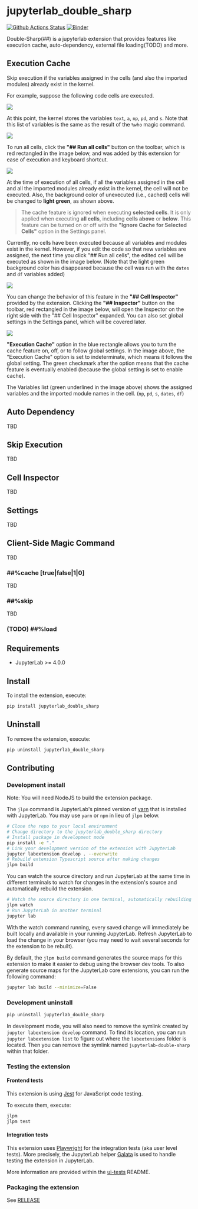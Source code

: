 # jupyterlab_double_sharp

[![Github Actions Status](https://github.com/freeislet/jupyterlab-double-sharp/workflows/Build/badge.svg)](https://github.com/freeislet/jupyterlab-double-sharp/actions/workflows/build.yml)
[![Binder](https://mybinder.org/badge_logo.svg)](https://mybinder.org/v2/gh/freeislet/jupyterlab-double-sharp/main?urlpath=lab)

Double-Sharp(##) is a jupyterlab extension that provides features like execution cache, auto-dependency, external file loading(TODO) and more.

## Execution Cache

Skip execution if the variables assigned in the cells (and also the imported modules) already exist in the kernel.

For example, suppose the following code cells are executed.

![](https://github.com/freeislet/jupyterlab-double-sharp/raw/release/images/cache1.png)

At this point, the kernel stores the variables `text`, `a`, `np`, `pd`, and `s`. Note that this list of variables is the same as the result of the `%who` magic command.

![](https://github.com/freeislet/jupyterlab-double-sharp/raw/release/images/cache2.png)

To run all cells, click the **"## Run all cells"** button on the toolbar, which is red rectangled in the image below, and was added by this extension for ease of execution and keyboard shortcut.

![](https://github.com/freeislet/jupyterlab-double-sharp/raw/release/images/cache3.png)

At the time of execution of all cells, if all the variables assigned in the cell and all the imported modules already exist in the kernel, the cell will not be executed. Also, the background color of unexecuted (i.e., cached) cells will be changed to **light green**, as shown above.

> The cache feature is ignored when executing **selected cells**. It is only applied when executing **all cells**, including **cells above** or **below**. This feature can be turned on or off with the **"Ignore Cache for Selected Cells"** option in the Settings panel.

Currently, no cells have been executed because all variables and modules exist in the kernel. However, if you edit the code so that new variables are assigned, the next time you click "## Run all cells", the edited cell will be executed as shown in the image below. (Note that the light green background color has disappeared because the cell was run with the `dates` and `df` variables added)

![](https://github.com/freeislet/jupyterlab-double-sharp/raw/release/images/cache4.png)

You can change the behavior of this feature in the **"## Cell Inspector"** provided by the extension. Clicking the **"## Inspector"** button on the toolbar, red rectangled in the image below, will open the Inspector on the right side with the "## Cell Inspector" expanded. You can also set global settings in the Settings panel, which will be covered later.

![](https://github.com/freeislet/jupyterlab-double-sharp/raw/release/images/cache5.png)

**"Execution Cache"** option in the blue rectangle allows you to turn the cache feature on, off, or to follow global settings. In the image above, the "Execution Cache" option is set to indeterminate, which means it follows the global setting. The green checkmark after the option means that the cache feature is eventually enabled (because the global setting is set to enable cache).

The Variables list (green underlined in the image above) shows the assigned variables and the imported module names in the cell. (`np`, `pd`, `s`, `dates`, `df`)

## Auto Dependency

TBD

## Skip Execution

TBD

## Cell Inspector

TBD

## Settings

TBD

## Client-Side Magic Command

TBD

### ##%cache [true|false|1|0]

TBD

### ##%skip

TBD

### (TODO) ##%load

## Requirements

- JupyterLab >= 4.0.0

## Install

To install the extension, execute:

```bash
pip install jupyterlab_double_sharp
```

## Uninstall

To remove the extension, execute:

```bash
pip uninstall jupyterlab_double_sharp
```

## Contributing

### Development install

Note: You will need NodeJS to build the extension package.

The `jlpm` command is JupyterLab's pinned version of
[yarn](https://yarnpkg.com/) that is installed with JupyterLab. You may use
`yarn` or `npm` in lieu of `jlpm` below.

```bash
# Clone the repo to your local environment
# Change directory to the jupyterlab_double_sharp directory
# Install package in development mode
pip install -e "."
# Link your development version of the extension with JupyterLab
jupyter labextension develop . --overwrite
# Rebuild extension Typescript source after making changes
jlpm build
```

You can watch the source directory and run JupyterLab at the same time in different terminals to watch for changes in the extension's source and automatically rebuild the extension.

```bash
# Watch the source directory in one terminal, automatically rebuilding when needed
jlpm watch
# Run JupyterLab in another terminal
jupyter lab
```

With the watch command running, every saved change will immediately be built locally and available in your running JupyterLab. Refresh JupyterLab to load the change in your browser (you may need to wait several seconds for the extension to be rebuilt).

By default, the `jlpm build` command generates the source maps for this extension to make it easier to debug using the browser dev tools. To also generate source maps for the JupyterLab core extensions, you can run the following command:

```bash
jupyter lab build --minimize=False
```

### Development uninstall

```bash
pip uninstall jupyterlab_double_sharp
```

In development mode, you will also need to remove the symlink created by `jupyter labextension develop`
command. To find its location, you can run `jupyter labextension list` to figure out where the `labextensions`
folder is located. Then you can remove the symlink named `jupyterlab-double-sharp` within that folder.

### Testing the extension

#### Frontend tests

This extension is using [Jest](https://jestjs.io/) for JavaScript code testing.

To execute them, execute:

```sh
jlpm
jlpm test
```

#### Integration tests

This extension uses [Playwright](https://playwright.dev/docs/intro) for the integration tests (aka user level tests).
More precisely, the JupyterLab helper [Galata](https://github.com/jupyterlab/jupyterlab/tree/master/galata) is used to handle testing the extension in JupyterLab.

More information are provided within the [ui-tests](./ui-tests/README.md) README.

### Packaging the extension

See [RELEASE](RELEASE.md)
